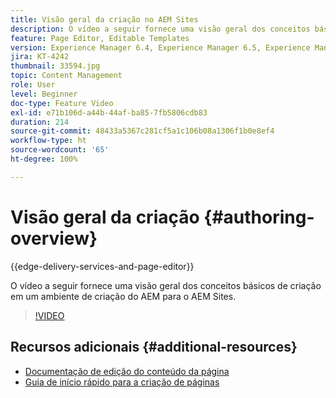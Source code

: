 ```yaml
---
title: Visão geral da criação no AEM Sites
description: O vídeo a seguir fornece uma visão geral dos conceitos básicos de criação em um ambiente de criação do AEM. Ele usa o console do Sites como base.
feature: Page Editor, Editable Templates
version: Experience Manager 6.4, Experience Manager 6.5, Experience Manager as a Cloud Service
jira: KT-4242
thumbnail: 33594.jpg
topic: Content Management
role: User
level: Beginner
doc-type: Feature Video
exl-id: e71b106d-a44b-44af-ba85-7fb5806cdb83
duration: 214
source-git-commit: 48433a5367c281cf5a1c106b08a1306f1b0e8ef4
workflow-type: ht
source-wordcount: '65'
ht-degree: 100%

---
```


# Visão geral da criação {#authoring-overview}

{{edge-delivery-services-and-page-editor}}

O vídeo a seguir fornece uma visão geral dos conceitos básicos de criação em um ambiente de criação do AEM para o AEM Sites.

>[!VIDEO](https://video.tv.adobe.com/v/36847?quality=12&learn=on&captions=por_br)

## Recursos adicionais {#additional-resources}

* [Documentação de edição do conteúdo da página](https://experienceleague.adobe.com/docs/experience-manager-cloud-service/sites/authoring/fundamentals/editing-content.html?lang=pt-BR)
* [Guia de início rápido para a criação de páginas](https://experienceleague.adobe.com/docs/experience-manager-cloud-service/sites/authoring/getting-started/quick-start.html?lang=pt-BR)
